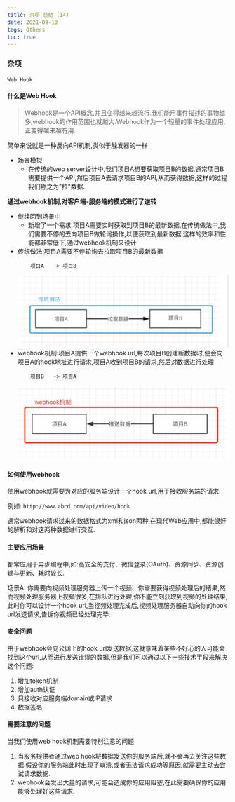 ```yaml
---
title: 杂项_总结 (14)
date: 2021-09-10
tags: Others
toc: true
---
```


### 杂项
    Web Hook

<!-- more -->

#### 什么是Web Hook
> Webhook是一个API概念,并且变得越来越流行.我们能用事件描述的事物越多,webhook的作用范围也就越大.Webhook作为一个轻量的事件处理应用,正变得越来越有用.

简单来说就是一种反向API机制,类似于触发器的一样

- 场景模拟
    * 在传统的web server设计中,我们项目A想要获取项目B的数据,通常项目B需要提供一个API,然后项目A去请求项目B的API,从而获得数据,这样的过程我们称之为"拉"数据.

**通过webhook机制,对客户端-服务端的模式进行了逆转**

- 继续回到场景中
    * 新增了一个需求,项目A需要实时获取到项目B的最新数据,在传统做法中,我们需要不停的去向项目B做轮询操作,以便获取到最新数据,这样的效率和性能都非常低下,通过webhook机制来设计
- 传统做法:项目A需要不停轮询去拉取项目B的最新数据
    ```
        项目A   -> 项目B
    ```
    ![传统做法](/img/20210910_1.png)
- webhook机制:项目A提供一个webhook url,每次项目B创建新数据时,便会向项目A的hook地址进行请求,项目A收到项目B的请求,然后对数据进行处理
    ```
        项目B   -> 项目A
    ```
    ![webhook机制](/img/20210910_2.png)

#### 如何使用webhook

使用webhook就需要为对应的服务端设计一个hook url,用于接收服务端的请求.

例如:
    ```
        http://www.abcd.com/api/video/hook
    ```

通常webhook请求过来的数据格式为xml和json两种,在现代Web应用中,都能很好的解析和对这两种数据进行交互.

#### 主要应用场景

都常应用于异步编程中,如:高安全的支付、微信登录(OAuth)、资源同步、资源创建与更新、耗时较长.

场景A:
你需要向视频处理服务器上传一个视频、你需要获得视频处理后的结果,然而视频处理服务器上视频很多,在排队进行处理,你不能立刻获取到视频的处理结果,此时你可以设计一个hook url,当视频处理完成后,视频处理服务器自动向你的hook url发送请求,告诉你视频已经处理完毕.

#### 安全问题

由于webhook会向公网上的hook url发送数据,这就意味着某些不好心的人可能会找到这个url,从而进行发送错误的数据,但是我们可以通过以下一些技术手段来解决这个问题:
1. 增加token机制
2. 增加auth认证
3. 只接收对应服务端domain或IP请求
4. 数据签名

#### 需要注意的问题

当我们使用web hook机制需要特别注意的问题

1. 当服务提供者通过web hook将数据发送你的服务端后,就不会再去关注这些数据.假设你的服务端此时出现了崩溃,或者无法请求成功等原因,就需要主动去尝试请求数据.
2. webhook会发出大量的请求,可能会造成你的应用阻塞,在此需要确保你的应用能够处理好这些请求.
